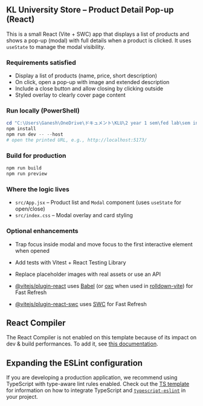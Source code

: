 ## KL University Store – Product Detail Pop-up (React)

This is a small React (Vite + SWC) app that displays a list of products and shows a pop-up (modal) with full details when a product is clicked. It uses `useState` to manage the modal visibility.

### Requirements satisfied
- Display a list of products (name, price, short description)
- On click, open a pop-up with image and extended description
- Include a close button and allow closing by clicking outside
- Styled overlay to clearly cover page content

### Run locally (PowerShell)
```powershell
cd "C:\Users\Ganesh\OneDrive\ドキュメント\KLU\2 year 1 sem\fed lab\sem in 1\klu-react-popup"
npm install
npm run dev -- --host
# open the printed URL, e.g., http://localhost:5173/
```

### Build for production
```powershell
npm run build
npm run preview
```

### Where the logic lives
- `src/App.jsx` – Product list and `Modal` component (uses `useState` for open/close)
- `src/index.css` – Modal overlay and card styling

### Optional enhancements
- Trap focus inside modal and move focus to the first interactive element when opened
- Add tests with Vitest + React Testing Library
- Replace placeholder images with real assets or use an API

- [@vitejs/plugin-react](https://github.com/vitejs/vite-plugin-react/blob/main/packages/plugin-react) uses [Babel](https://babeljs.io/) (or [oxc](https://oxc.rs) when used in [rolldown-vite](https://vite.dev/guide/rolldown)) for Fast Refresh
- [@vitejs/plugin-react-swc](https://github.com/vitejs/vite-plugin-react/blob/main/packages/plugin-react-swc) uses [SWC](https://swc.rs/) for Fast Refresh

## React Compiler

The React Compiler is not enabled on this template because of its impact on dev & build performances. To add it, see [this documentation](https://react.dev/learn/react-compiler/installation).

## Expanding the ESLint configuration

If you are developing a production application, we recommend using TypeScript with type-aware lint rules enabled. Check out the [TS template](https://github.com/vitejs/vite/tree/main/packages/create-vite/template-react-ts) for information on how to integrate TypeScript and [`typescript-eslint`](https://typescript-eslint.io) in your project.
